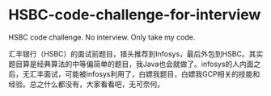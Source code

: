 # HSBC-code-challenge-for-interview
HSBC code challenge. No interview. Only take my code.

汇丰银行（HSBC）的面试前题目，猎头推荐到Infosys，最后外包到HSBC。其实题目算是经典算法的中等偏简单的题目，我Java也会就做了。infosys的人内面之后，无汇丰面试，可能被infosys利用了，白嫖我题目，白嫖我GCP相关的技能和经验。总之什么都没有，大家看看吧，无可奈何。
